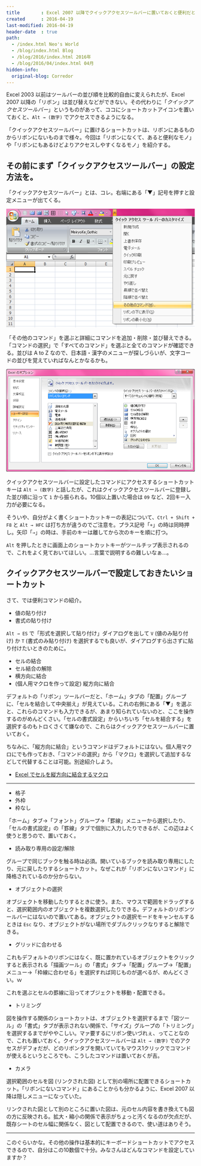 ```yaml
---
title        : Excel 2007 以降でクイックアクセスツールバーに置いておくと便利だと思うショートカット
created      : 2016-04-19
last-modified: 2016-04-19
header-date  : true
path:
  - /index.html Neo's World
  - /blog/index.html Blog
  - /blog/2016/index.html 2016年
  - /blog/2016/04/index.html 04月
hidden-info:
  original-blog: Corredor
---
```


Excel 2003 以前はツールバーの並び順を比較的自由に変えられたが、Excel 2007 以降の「リボン」は並び替えなどができない。その代わりに「*クイックアクセスツールバー*」というものがあって、ココにショートカットアイコンを置いておくと、`Alt → (数字)` でアクセスできるようになる。

「クイックアクセスツールバー」に置けるショートカットは、リボンにあるものからリボンにないものまで様々。今回は「リボンになくて、あると便利なモノ」や「リボンにもあるけどよりアクセスしやすくなるモノ」を紹介する。

## その前にまず「クイックアクセスツールバー」の設定方法を。

「クイックアクセスツールバー」とは、コレ。右端にある「▼」記号を押すと設定メニューが出てくる。

![その他のコマンドを選ぶ](19-01-01.png)

「その他のコマンド」を選ぶと詳細にコマンドを追加・削除・並び替えできる。「コマンドの選択」で「すべてのコマンド」を選ぶと全てのコマンドが確認できる。並びは A to Z なので、日本語・漢字のメニューが探しづらいが、文字コードの並びを覚えていればなんとかなるかも。

![好きなコマンドを選ぶ](19-01-02.png)

クイックアクセスツールバーに設定したコマンドにアクセスするショートカットキーは `Alt → (数字)` と話したが、これはクイックアクセスツールバーに登録した並び順に沿って `1` から振られる。10個以上置いた場合は `09` など、2回キー入力が必要になる。

そういや、自分がよく書くショートカットキーの表記について、`Ctrl + Shift + F8` と `Alt → HFC` は打ち方が違うのでご注意を。プラス記号「`+`」の時は同時押し。矢印「`→`」の時は、手前のキーは離してから次のキーを順に打つ。

`Alt` を押したときに画面上のショートカットキーがツールチップ表示されるので、これをよく見ておいてほしい。…言葉で説明するの難しいなぁ…。

## クイックアクセスツールバーで設定しておきたいショートカット

さて、では便利コマンドの紹介。

- 値の貼り付け
- 書式の貼り付け

`Alt → ES` で「形式を選択して貼り付け」ダイアログを出して `V` (値のみ貼り付け) か `T` (書式のみ貼り付け) を選択するでも良いが、ダイアログすら出さずに貼り付けたいときのために。

- セルの結合
- セル結合の解除
- 横方向に結合
- (個人用マクロを作って設定) 縦方向に結合

デフォルトの「リボン」ツールバーだと、「ホーム」タブの「配置」グループに、「セルを結合して中央揃え」が見えている。これの右側にある「▼」を選ぶと、これらのコマンドも入力できるが、あまり知られていないのと、ここを操作するのがめんどくさい。「セルの書式設定」からいちいち「セルを結合する」を選択するのもトロくさくて嫌なので、これらはクイックアクセスツールバーに置いておく。

ちなみに、「縦方向に結合」というコマンドはデフォルトにはない。個人用マクロにでも作っておき、「コマンドの選択」から「マクロ」を選択して追加するなどして代替することは可能。別途紹介しよう。

- [Excel でセルを縦方向に結合するマクロ](/blog/2017/03/03-02.html)

-----

- 格子
- 外枠
- 枠なし

「ホーム」タブ→「フォント」グループ→「罫線」メニューから選択したり、「セルの書式設定」の「罫線」タブで個別に入力したりできるが、この辺はよく使うと思うので、置いておく。

- 読み取り専用の設定/解除

グループで同じブックを触る時は必須。開いているブックを読み取り専用にしたり、元に戻したりするショートカット。なぜこれが「リボンにないコマンド」に降格されているのか分からない。

- オブジェクトの選択

オブジェクトを移動したりするときに使う。また、マウスで範囲をドラッグすると、選択範囲内のオブジェクトを複数選択したりできる。デフォルトのリボンツールバーにはないので置いてある。オブジェクトの選択モードをキャンセルするときは `Esc` なり、オブジェクトがない場所でダブルクリックなりすると解除できる。

- グリッドに合わせる

これもデフォルトのリボンにはなく、既に置かれているオブジェクトをクリックすると表示される「描画ツール」の「書式」タブ→「配置」グループ→「配置」メニュー→「枠線に合わせる」を選択すれば同じものが選べるが、めんどくさい。ｗ

これを選ぶとセルの罫線に沿ってオブジェクトを移動・配置できる。

- トリミング

図を操作する関係のショートカットは、オブジェクトを選択するまで「図ツール」の「書式」タブが表示されない関係で、「サイズ」グループの「トリミング」を選択するまでがややこしい。マァ要するにリボン使いづれぇ、ってことなので、これも置いておく。クイックアクセスツールバーは `Alt → (数字)` でのアクセスがデフォだが、どのリボンタブを開いていてもマウス1クリックでコマンドが使えるというところでも、こうしたコマンドは置いておくが吉。

- カメラ

選択範囲のセルを図 (リンクされた図) として別の場所に配置できるショートカット。「リボンにないコマンド」にあることからも分かるように、Excel 2007 以降は隠しメニューになっていた。

リンクされた図として別のところに置いた図は、元のセル内容を書き換えても図の方に反映される。拡大・縮小の関係で表示がちょっと汚くなるのが欠点だが、既存シートのセル幅に関係なく、図として配置できるので、使い道はありそう。

-----

このぐらいかな。その他の操作は基本的にキーボードショートカットでアクセスできるので、自分はこの10数個で十分。みなさんはどんなコマンドを設定していますか？
